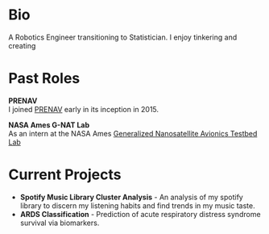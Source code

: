 # Bio
A Robotics Engineer transitioning to Statistician. I enjoy tinkering and creating


# Past Roles

**PRENAV**  
I joined [PRENAV](www.prenav.com/) early in its inception in 2015.  

**NASA Ames G-NAT Lab**  
As an intern at the NASA Ames [Generalized Nanosatellite Avionics Testbed Lab](www.nasa.gov/feature/generalized-nanosatellite-avionics-testbed-g-nat) 
 
 
# Current Projects

- **Spotify Music Library Cluster Analysis** - An analysis of my spotify library to discern my listening habits and find trends in my music taste. 
- **ARDS Classification** - Prediction of acute respiratory distress syndrome survival via biomarkers. 
